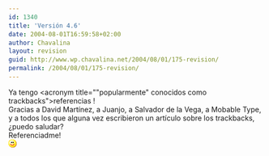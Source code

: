 ```yaml
---
id: 1340
title: 'Versión 4.6'
date: 2004-08-01T16:59:58+02:00
author: Chavalina
layout: revision
guid: http://www.wp.chavalina.net/2004/08/01/175-revision/
permalink: /2004/08/01/175-revision/
---
```

Ya tengo <acronym title=""popularmente" conocidos como trackbacks">referencias</acronym> !  
Gracias a David Martínez, a Juanjo, a Salvador de la Vega, a Mobable Type, y a todos los que alguna vez escribieron un artículo sobre los trackbacks, ¿puedo saludar?  
Referenciadme!  
![emo](/imagenes/emoticonos/sonrisa.gif)